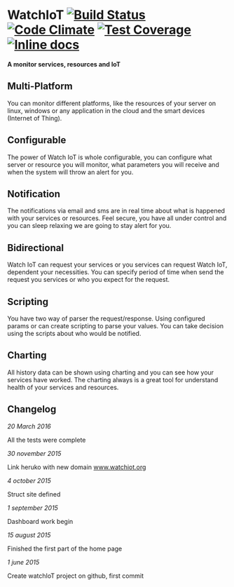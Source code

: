 WatchIoT [![Build Status](https://travis-ci.org/watchiot/watchiot-web.svg)](https://travis-ci.org/watchiot/watchiot-web) [![Code Climate](https://codeclimate.com/github/watchiot/watchiot-web/badges/gpa.svg)](https://codeclimate.com/github/watchiot/watchiot-web) [![Test Coverage](https://codeclimate.com/github/watchiot/watchiot-web/badges/coverage.svg)](https://codeclimate.com/github/watchiot/watchiot-web/coverage) [![Inline docs](http://inch-ci.org/github/gorums/watchiot.svg?branch=master)](http://inch-ci.org/github/gorums/watchiot) 
==

**A monitor services, resources and IoT**

Multi-Platform
--

You can monitor different platforms, like the resources of your server on linux, windows or any application in the cloud and the smart devices (Internet of Thing).

Configurable
--

The power of Watch IoT is whole configurable, you can configure what server or resource you will monitor, what parameters you will receive and when the system will throw an alert for you.

Notification
--

The notifications via email and sms are in real time about what is happened with your services or resources. Feel secure, you have all under control and you can sleep relaxing we are going to stay alert for you.

Bidirectional
--

Watch IoT can request your services or you services can request Watch IoT, dependent your necessities. You can specify period of time when send the request you services or who you expect for the request.

Scripting
--

You have two way of parser the request/response. Using configured params or can create scripting to parse your values. You can take decision using the scripts about who would be notified.

Charting
--

All history data can be shown using charting and you can see how your services have worked. The charting always is a great tool for understand health of your services and resources.

Changelog
--
*20 March 2016*

All the tests were complete

*30 november 2015*

Link heruko with new domain www.watchiot.org

*4 october 2015*

Struct site defined

*1 september 2015*

Dashboard work begin

*15 august 2015*

Finished the first part of the home page

*1 june 2015*

Create watchIoT project on github, first commit
